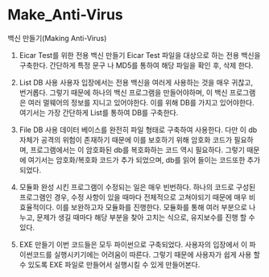 # Make_Anti-Virus
백신 만들기(Making Anti-Virus)

01. Eicar Test를 위한 전용 백신 만들기
Eicar Test 파일을 대상으로 하는 전용 백신을 구축한다. 간단하게 특정 문구 나 MD5를 통하여 해당 파일을 확인 후, 삭제 한다.

02. List DB 사용
사용자 입장에서는 전용 백신을 여러게 사용하는 것을 매우 귀찮고, 번거롭다. 그렇기 때문에 하나의 백신 프로그램을 만들어야하며, 이 백신 프로그램은 여러 멀웨어의 정보를 지니고 있어야한다.
이를 위해 DB를 가지고 있어야한다. 여기서는 가장 간단하게 List를 통하여 DB를 구축한다.

03. File DB 사용
데이터 베이스를 완전히 파일 형태로 구축하여 사용한다. 다만 이 db 자체가 공격의 위험이 존재하기 때문에 이를 보호하기 위해 암호화 코드가 필요하며, 프로그램에서는 이 암호화된 db를 복호화하는 코드 역시 필요하다.
그렇기 때문에 여기서는 암호화/복호화 코드가 추가 되었으며, db를 읽어 들이는 코드또한 추가되었다.

04. 모듈화
완성 시킨 프로그램이 수정되는 일은 매우 빈번하다. 하나의 코드로 구성된 프로그램인 경우, 수정 사항이 있을 때마다 전체적으로 고쳐야되기 때문에 매우 비효율적이다.
이를 보완하고자 모듈화를 진행한다. 모듈화를 통해 여러 부분으로 나누고, 문제가 생길 때마다 해당 부분을 찾아 고치는 식으로, 유지보수를 진행 할 수 있다.

05. EXE 만들기
이번 코드들은 모두 파이썬으로 구축되었다. 사용자의 입장에서 이 파이썬코드를 실행시키기에는 어려움이 따른다. 그렇기 때문에 사용자가 쉽게 사용 할 수 있도록 EXE 파일로 만들어서 실행시킬 수 있게 만들어본다.
